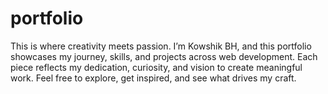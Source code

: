 # portfolio
This is where creativity meets passion. I’m Kowshik BH, and this portfolio showcases my journey, skills, and projects across web development. Each piece reflects my dedication, curiosity, and vision to create meaningful work.  Feel free to explore, get inspired, and see what drives my craft. 
